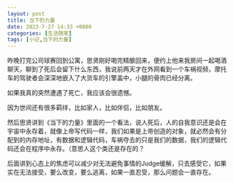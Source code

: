 ```yaml
---
layout: post
title: 当下的力量
date: 2023-7-27 14:33 +0800
categories: [生活随笔]
tags: [小记,当下的力量]
---
```

昨晚打完公司球赛回到公寓，思贤刚好喝完精酿回来，便约上他来我房间一起喝酒聊天，聊到了死后会留下什么东西，我说前两天才在外网看到一个车祸视频，摩托车的驾驶者会深深地嵌入了大货车的引擎盖中，小腿的骨肉已经分离。

如果我真的突然遭遇了死亡，我应该会很遗憾。

因为世间还有很多羁绊，比如家人，比如伴侣，比如朋友。

然后思贤讲到《当下的力量》里面的一个看法，说人死后，人的自我意识还是会在宇宙中永存着，就像上帝写代码一样，我们如果是上帝创造的对象，就必然会有分配到的内存地址，有数据和逻辑代码，车祸夺去的只是我们的数据，我们的逻辑代码还会在程序中永存。（意思人这个类还是存在的？

后面讲到心态上的焦虑可以减少对无法避免事情的Judge缓解，只去感受它，如果实在无法接受，要么改变，要么逃离，如果一直忍受，那么问题会一直存在。